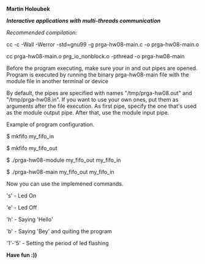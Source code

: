 **Martin Holoubek**

**_Interactive applications with multi-threads communication_**

_Recommended compilation:_

cc -c -Wall -Werror -std=gnu99 -g prga-hw08-main.c -o prga-hw08-main.o

cc prga-hw08-main.o prg_io_nonblock.o -pthread -o prga-hw08-main

Before the program executing, make sure your in and out pipes are opened. 
Program is executed by running the binary prga-hw08-main file with the module file in another terminal or device

By default, the pipes are specified with names "/tmp/prga-hw08.out" and "/tmp/prga-hw08.in".
If you want to use your own ones, put them as arguments after the file execution.
As first pipe, specify the one that's used as the module output pipe. After that, use the module input pipe.

Example of program configuration.

$ mkfifo my_fifo_in

$ mkfifo my_fifo_out

$ ./prga-hw08-module my_fifo_out my_fifo_in

$ ./prga-hw08-main my_fifo_out my_fifo_in

Now you can use the implemened commands.


's' - Led On

'e' - Led Off

'h' - Saying 'Hello'

'b' - Saying 'Bey' and quiting the program

'1'-'5' - Setting the period of led flashing


**Have fun :))**




